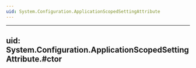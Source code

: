 ```yaml
---
uid: System.Configuration.ApplicationScopedSettingAttribute
---
```


---
uid: System.Configuration.ApplicationScopedSettingAttribute.#ctor
---
